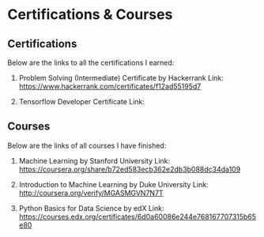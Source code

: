# Certifications & Courses

## Certifications
Below are the links to all the certifications I earned:

1. Problem Solving (Intermediate) Certificate by Hackerrank
   Link: https://www.hackerrank.com/certificates/f12ad55195d7

2. Tensorflow Developer Certificate
   Link: 

## Courses
Below are the links of all courses I have finished:

1. Machine Learning by Stanford University
   Link: https://coursera.org/share/b72ed583ecb362e2db3b088dc34da109

2. Introduction to Machine Learning by Duke University
   Link: http://coursera.org/verify/MGASMGVN7N7T

3. Python Basics for Data Science by edX
   Link: https://courses.edx.org/certificates/6d0a60086e244e768167707315b65e80
 
